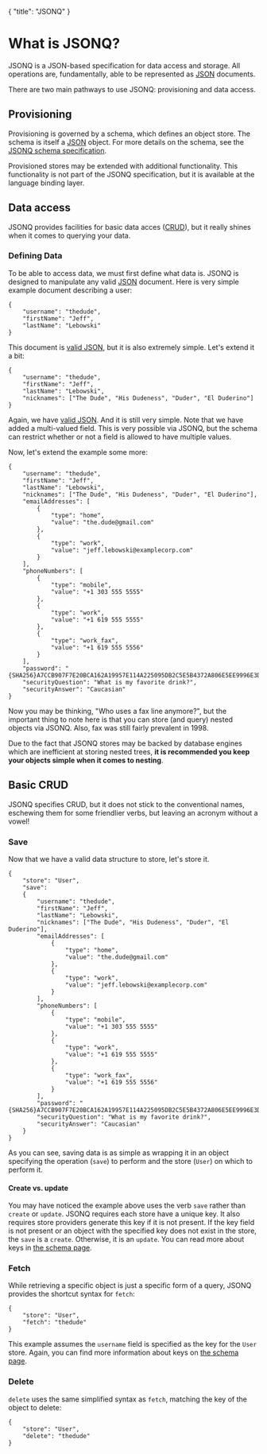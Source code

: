 {
	"title": "JSONQ"
}

# What is JSONQ?

JSONQ is a JSON-based specification for data  access and storage. All operations are, fundamentally,
able to be represented as [JSON][] documents.

There are two main pathways to use JSONQ: provisioning and data access.

## Provisioning

Provisioning is governed by a schema, which defines an object store. The schema is itself a [JSON][]
object. For more details on the schema, see the [JSONQ schema specification][schema].

Provisioned stores may be extended with additional functionality. This functionality is not part of
the JSONQ specification, but it is available at the language binding layer.

## Data access

JSONQ provides facilities for basic data acces ([CRUD][]), but it really shines when it comes to
querying your data. 

### Defining Data

To be able to access data, we must first define what data is. JSONQ is designed to manipulate any
valid [JSON][] document. Here is very simple example document describing a user:

	{
		"username": "thedude",
		"firstName": "Jeff",
		"lastName": "Lebowski"
	}

This document is [valid JSON][], but it is also extremely simple. Let's extend it a bit:

	{
		"username": "thedude",
		"firstName": "Jeff",
		"lastName": "Lebowski",
		"nicknames": ["The Dude", "His Dudeness", "Duder", "El Duderino"]
	}

Again, we have [valid JSON][]. And it is still very simple. Note that we have added a multi-valued
field. This is very possible via JSONQ, but the schema can restrict whether or not a field is
allowed to have multiple values. 

Now, let's extend the example some more:

	{
		"username": "thedude",
		"firstName": "Jeff",
		"lastName": "Lebowski",
		"nicknames": ["The Dude", "His Dudeness", "Duder", "El Duderino"],
		"emailAddresses": [
			{
				"type": "home",
				"value": "the.dude@gmail.com"
			},
			{
				"type": "work",
				"value": "jeff.lebowski@examplecorp.com"
			}
		],
		"phoneNumbers": [
			{
				"type": "mobile",
				"value": "+1 303 555 5555"
			},
			{
				"type": "work",
				"value": "+1 619 555 5555"
			},
			{
				"type": "work_fax",
				"value": "+1 619 555 5556"
			}
		],
		"password": "{SHA256}A7CCB907F7E20BCA162A19957E114A225095DB2C5E5B4372A806E5EE9996E3D2",
		"securityQuestion": "What is my favorite drink?",
		"securityAnswer": "Caucasian"
	}

Now you may be thinking, "Who uses a fax line anymore?", but the important thing to note here is
that you can store (and query) nested objects via JSONQ. Also, fax was still fairly prevalent in 1998.

Due to the fact that JSONQ stores may be backed by database engines which are inefficient at 
storing nested trees, **it is recommended you keep your objects simple when it comes to nesting**.

## Basic CRUD

JSONQ specifies CRUD, but it does not stick to the conventional names, eschewing them for some
friendlier verbs, but leaving an acronym without a vowel!

### Save

Now that we have a valid data structure to store, let's store it.

	{
		"store": "User",
		"save":
		{
			"username": "thedude",
			"firstName": "Jeff",
			"lastName": "Lebowski",
			"nicknames": ["The Dude", "His Dudeness", "Duder", "El Duderino"],
			"emailAddresses": [
				{
					"type": "home",
					"value": "the.dude@gmail.com"
				},
				{
					"type": "work",
					"value": "jeff.lebowski@examplecorp.com"
				}
			],
			"phoneNumbers": [
				{
					"type": "mobile",
					"value": "+1 303 555 5555"
				},
				{
					"type": "work",
					"value": "+1 619 555 5555"
				},
				{
					"type": "work_fax",
					"value": "+1 619 555 5556"
				}
			],
			"password": "{SHA256}A7CCB907F7E20BCA162A19957E114A225095DB2C5E5B4372A806E5EE9996E3D2",
			"securityQuestion": "What is my favorite drink?",
			"securityAnswer": "Caucasian"
		}
	}

As you can see, saving data is as simple as wrapping it in an object specifying the operation
(`save`) to perform and the store (`User`) on which to perform it. 

#### Create vs. update

You may have noticed the example above uses the verb `save` rather than `create` or `update`. JSONQ
requires each store have a unique key. It also requires store providers generate this key if it is
not present. If the key field is not present or an object with the specified key does not exist in
the store, the `save` is a `create`. Otherwise, it is an `update`. You can read more about keys in
[the schema page][schema_keys].

### Fetch

While retrieving a specific object is just a specific form of a query, JSONQ provides the shortcut
syntax for `fetch`: 

	{
		"store": "User",
		"fetch": "thedude"
	}

This example assumes the `username` field is specified as the key for the `User` store. Again, you
can find more information about keys on [the schema page][schema_keys].

### Delete

`delete` uses the same simplified syntax as `fetch`, matching the key of the object to delete:

	{
		"store": "User",
		"delete": "thedude"
	}


 [schema]: /schema "JSONQ Schema"
 [schema_keys]: /schema#toc\_2 "JSONQ Schema | Keys"
 [JSON]: http://www.json.org "JSON"
 [valid JSON]: http://www.jsonlint.org "JSON Lint"
 [CRUD]: https://en.wikipedia.org/wiki/CRUD "Create, read, update, and delete"

